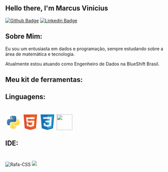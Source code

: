 ## Hello there, I'm Marcus Vinicius

[![Github Badge](https://img.shields.io/badge/-Github-000?style=flat-square&logo=Github&logoColor=white&link=https://github.com/Markeid)](https://github.com/Markeid)
[![Linkedin Badge](https://img.shields.io/badge/-LinkedIn-blue?style=flat-square&logo=Linkedin&logoColor=white&link=https://www.linkedin.com/in/marcus-vinicius-ara%C3%BAjo-5a9180198/)](https://www.linkedin.com/in/marcus-vinicius-ara%C3%BAjo-5a9180198/)

## Sobre Mim:

Eu sou um entusiasta em dados e programação, sempre estudando sobre a área de matemática e tecnologia.

Atualmente estou atuando como Engenheiro de Dados na BlueShift Brasil.

## Meu kit de ferramentas:

## Linguagens: <div style="display: inline_block"><br> 
  <img align="center" alt="Rafa-Python" height="50" width="50" src="https://raw.githubusercontent.com/devicons/devicon/master/icons/python/python-original.svg"> <img align="center" alt="Rafa-HTML" height="50" width="50" src="https://raw.githubusercontent.com/devicons/devicon/master/icons/html5/html5-original.svg"> <img align="center" alt="Rafa-CSS" height="50" width="50" src="https://raw.githubusercontent.com/devicons/devicon/master/icons/css3/css3-original.svg"> <img align="center" height="50" width="50" src="https://cdn.jsdelivr.net/gh/devicons/devicon/icons/php/php-plain.svg">        
 </div>
 
## IDE: <div style="display: inline_block"><br> 
<img align="center" alt="Rafa-CSS" height="50" width="50" src="https://cdn.jsdelivr.net/gh/devicons/devicon/icons/pycharm/pycharm-original.svg"> <img src="https://cdn.jsdelivr.net/gh/devicons/devicon/icons/jupyter/jupyter-original.svg" />
                    
</div>
